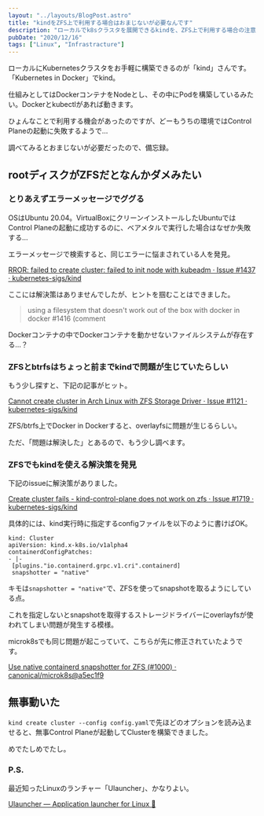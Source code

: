 ```yaml
---
layout: "../layouts/BlogPost.astro"
title: "kindをZFS上で利用する場合はおまじないが必要なんです"
description: "ローカルでk8sクラスタを展開できるkindを、ZFS上で利用する場合の注意点を説明します。"
pubDate: "2020/12/16"
tags: ["Linux", "Infrastracture"]
---
```


ローカルにKubernetesクラスタをお手軽に構築できるのが「kind」さんです。「Kubernetes in Docker」でkind。

仕組みとしてはDockerコンテナをNodeとし、その中にPodを構築しているみたい。Dockerとkubectlがあれば動きます。

ひょんなことで利用する機会があったのですが、どーもうちの環境ではControl Planeの起動に失敗するようで…

調べてみるとおまじないが必要だったので、備忘録。

## rootディスクがZFSだとなんかダメみたい

### とりあえずエラーメッセージでググる

OSはUbuntu 20.04。VirtualBoxにクリーンインストールしたUbuntuではControl Planeの起動に成功するのに、ベアメタルで実行した場合はなぜか失敗する…

エラーメッセージで検索すると、同じエラーに悩まされている人を発見。

[RROR: failed to create cluster: failed to init node with kubeadm · Issue #1437 · kubernetes-sigs/kind](https://github.com/kubernetes-sigs/kind/issues/1437)

ここには解決策はありませんでしたが、ヒントを掴むことはできました。

>using a filesystem that doesn't work out of the box with docker in docker #1416 (comment

Dockerコンテナの中でDockerコンテナを動かせないファイルシステムが存在する…？

### ZFSとbtrfsはちょっと前までkindで問題が生じていたらしい

もう少し探すと、下記の記事がヒット。

[Cannot create cluster in Arch Linux with ZFS Storage Driver · Issue #1121 · kubernetes-sigs/kind](https://github.com/kubernetes-sigs/kind/issues/1121)

ZFS/btrfs上でDocker in Dockerすると、overlayfsに問題が生じるらしい。

ただ、「問題は解決した」とあるので、もう少し調べます。

### ZFSでもkindを使える解決策を発見

下記のissueに解決策がありました。

[Create cluster fails - kind-control-plane does not work on zfs · Issue #1719 · kubernetes-sigs/kind](https://github.com/kubernetes-sigs/kind/issues/1719)

具体的には、kind実行時に指定するconfigファイルを以下のように書けばOK。

```
kind: Cluster
apiVersion: kind.x-k8s.io/v1alpha4
containerdConfigPatches:
- |-
 [plugins."io.containerd.grpc.v1.cri".containerd]
 snapshotter = "native"
```

キモは`snapshotter = "native"`で、ZFSを使ってsnapshotを取るようにしている点。

これを指定しないとsnapshotを取得するストレージドライバーにoverlayfsが使われてしまい問題が発生する模様。

microk8sでも同じ問題が起こっていて、こちらが先に修正されていたようです。

[Use native containerd snapshotter for ZFS (#1000) · canonical/microk8s@a5ec1f9](https://github.com/canonical/microk8s/commit/a5ec1f9540dbc6500e39dbdf30c79027f8e99239#diff-e263cbd0de8da1f880f701684ae8b035R35-R36)

## 無事動いた

`kind create cluster --config config.yaml`で先ほどのオプションを読み込ませると、無事Control Planeが起動してClusterを構築できました。

めでたしめでたし。

### P.S.

最近知ったLinuxのランチャー「Ulauncher」、かなりよい。

[Ulauncher — Application launcher for Linux 🐧](https://ulauncher.io/)
